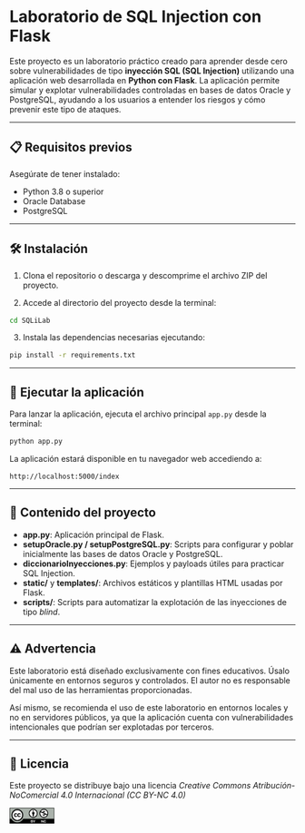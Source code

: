 # Laboratorio de SQL Injection con Flask

Este proyecto es un laboratorio práctico creado para aprender desde cero sobre vulnerabilidades de tipo **inyección SQL (SQL Injection)** utilizando una aplicación web desarrollada en **Python con Flask**. La aplicación permite simular y explotar vulnerabilidades controladas en bases de datos Oracle y PostgreSQL, ayudando a los usuarios a entender los riesgos y cómo prevenir este tipo de ataques.

---

## 📋 Requisitos previos

Asegúrate de tener instalado:

- Python 3.8 o superior
- Oracle Database
- PostgreSQL

---

## 🛠️ Instalación

1. Clona el repositorio o descarga y descomprime el archivo ZIP del proyecto.

2. Accede al directorio del proyecto desde la terminal:
```bash
cd SQLiLab
```

3. Instala las dependencias necesarias ejecutando:
```bash
pip install -r requirements.txt
```

---

## 🚀 Ejecutar la aplicación

Para lanzar la aplicación, ejecuta el archivo principal `app.py` desde la terminal:

```bash
python app.py
```

La aplicación estará disponible en tu navegador web accediendo a:

```
http://localhost:5000/index
```

---

## 📖 Contenido del proyecto

- **app.py**: Aplicación principal de Flask.
- **setupOracle.py / setupPostgreSQL.py**: Scripts para configurar y poblar inicialmente las bases de datos Oracle y PostgreSQL.
- **diccionarioInyecciones.py**: Ejemplos y payloads útiles para practicar SQL Injection.
- **static/** y **templates/**: Archivos estáticos y plantillas HTML usadas por Flask.
- **scripts/**: Scripts para automatizar la explotación de las inyecciones de tipo *blind*.

---

## ⚠️ Advertencia

Este laboratorio está diseñado exclusivamente con fines educativos. Úsalo únicamente en entornos seguros y controlados. El autor no es responsable del mal uso de las herramientas proporcionadas.

Así mismo, se recomienda el uso de este laboratorio en entornos locales y no en servidores públicos, ya que la aplicación cuenta con vulnerabilidades intencionales que podrían ser explotadas por terceros.

---

## 📌 Licencia

Este proyecto se distribuye bajo una licencia *Creative Commons Atribución-NoComercial 4.0 Internacional (CC BY-NC 4.0)*  
  
<img src="static/images/licenseimage.png" alt="Imagen de la licencia" width="79" height="28">
